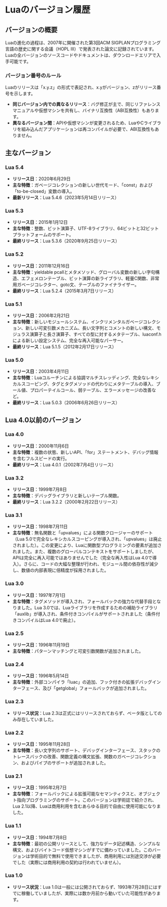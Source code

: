 # Luaのバージョン履歴

## バージョンの概要

Luaの進化の過程は、2007年に開催された第3回ACM SIGPLANプログラミング言語の歴史に関する会議（HOPL III）で発表された論文に記録されています。Luaの全バージョンのソースコードやドキュメントは、ダウンロードエリアで入手可能です。

### バージョン番号のルール

Luaのリリースは「x.y.z」の形式で表記され、x.yがバージョン、zがリリース番号を示します。

- **同じバージョン内での異なるリリース**：バグ修正が主で、同じリファレンスマニュアルや仮想マシンを共有し、バイナリ互換性（ABI互換性）もあります。
- **異なるバージョン間**：APIや仮想マシンが変更されるため、LuaやCライブラリを組み込んだアプリケーションは再コンパイルが必要で、ABI互換性もありません。

## 主なバージョン

### Lua 5.4
- **リリース日**：2020年6月29日
- **主な特徴**：ガベージコレクションの新しい世代モード、「const」および「to-be-closed」変数の導入。
- **最新リリース**：Lua 5.4.6（2023年5月14日リリース）

### Lua 5.3
- **リリース日**：2015年1月12日
- **主な特徴**：整数、ビット演算子、UTF-8ライブラリ、64ビットと32ビットプラットフォームのサポート。
- **最終リリース**：Lua 5.3.6（2020年9月25日リリース）

### Lua 5.2
- **リリース日**：2011年12月16日
- **主な特徴**：yieldable pcallとメタメソッド、グローバル変数の新しい字句構造、エフェメロンテーブル、ビット演算の新ライブラリ、軽量C関数、非常用ガベージコレクター、goto文、テーブルのファイナライザー。
- **最終リリース**：Lua 5.2.4（2015年3月7日リリース）

### Lua 5.1
- **リリース日**：2006年2月21日
- **主な特徴**：新しいモジュールシステム、インクリメンタルガベージコレクション、新しい可変引数メカニズム、長い文字列とコメントの新しい構文、モジュラス演算子と長さ演算子、すべての型に対するメタテーブル、luaconf.hによる新しい設定システム、完全な再入可能なパーサー。
- **最終リリース**：Lua 5.1.5（2012年2月17日リリース）

### Lua 5.0
- **リリース日**：2003年4月11日
- **主な特徴**：Luaコルーチンによる協調マルチスレッディング、完全なレキシカルスコーピング、タグとタグメソッドの代わりにメタテーブルの導入、ブール値、プロパーテイルコール、弱テーブル、エラーメッセージの改善など。
- **最終リリース**：Lua 5.0.3（2006年6月26日リリース）

## Lua 4.0以前のバージョン

### Lua 4.0
- **リリース日**：2000年11月6日
- **主な特徴**：複数の状態、新しいAPI、「for」ステートメント、デバッグ情報を含むフルスピードの実行。
- **最終リリース**：Lua 4.0.1（2002年7月4日リリース）

### Lua 3.2
- **リリース日**：1999年7月8日
- **主な特徴**：デバッグライブラリと新しいテーブル関数。
- **最終リリース**：Lua 3.2.2（2000年2月22日リリース）

### Lua 3.1
- **リリース日**：1998年7月11日
- **主な特徴**：無名関数と「upvalues」による関数クロージャーのサポート（Lua 5.0で完全なレキシカルスコーピングが導入され、「upvalues」は廃止されました）。この変更により、Luaに関数型プログラミングの要素が追加されました。また、複数のグローバルコンテキストをサポートしましたが、APIは完全に再入可能ではありませんでした（完全な再入性はLua 4.0で導入）。さらに、コードの大幅な整理が行われ、モジュール間の依存性が減少し、数値の内部表現に倍精度が採用されました。

### Lua 3.0
- **リリース日**：1997年7月1日
- **主な特徴**：タグメソッドが導入され、フォールバックの強力な代替手段となりました。Lua 3.0では、Luaライブラリを作成するための補助ライブラリ「auxlib」が導入され、条件付きコンパイルがサポートされました（条件付きコンパイルはLua 4.0で廃止）。

### Lua 2.5
- **リリース日**：1996年11月19日
- **主な特徴**：パターンマッチングと可変引数関数が追加されました。

### Lua 2.4
- **リリース日**：1996年5月14日
- **主な特徴**：外部コンパイラ「luac」の追加、フック付きの拡張デバッグインターフェース、及び「getglobal」フォールバックが追加されました。

### Lua 2.3
- **リリース状況**：Lua 2.3は正式にはリリースされておらず、ベータ版としてのみ存在していました。

### Lua 2.2
- **リリース日**：1995年11月28日
- **主な特徴**：長い文字列のサポート、デバッグインターフェース、スタックのトレースバックの改善、関数定義の構文拡張、関数のガベージコレクション、およびパイプのサポートが追加されました。

### Lua 2.1
- **リリース日**：1995年2月7日
- **主な特徴**：フォールバックによる拡張可能なセマンティクスと、オブジェクト指向プログラミングのサポート。このバージョンは学術誌で紹介され、Lua 2.1以降、Luaは商用利用を含むあらゆる目的で自由に使用可能になりました。

### Lua 1.1
- **リリース日**：1994年7月8日
- **主な特徴**：最初の公開リリースとして、強力なデータ記述構造、シンプルな構文、およびバイトコード仮想マシンがすでに備わっていました。このバージョンは学術目的で無料で使用できましたが、商用利用には別途交渉が必要でした（実際には商用利用の契約は行われていません）。

### Lua 1.0
- **リリース状況**：Lua 1.0は一般には公開されておらず、1993年7月28日にはすでに稼働していましたが、実際には数か月前から動いていた可能性があります。